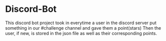 # Discord-Bot

This discord bot project took in everytime a user in the discord server put something in our #challenge channel and gave them a point(stars)
Then the user, if new, is stored in the json file as well as their corresponding points.

